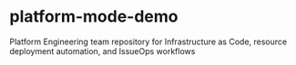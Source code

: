 # platform-mode-demo
Platform Engineering team repository for Infrastructure as Code, resource deployment automation, and IssueOps workflows
